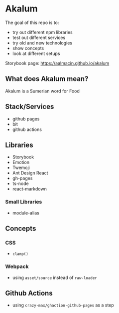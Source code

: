 # Akalum

The goal of this repo is to:

- try out different npm libraries
- test out different services
- try old and new technologies
- show concepts
- look at different setups

Storybook page: https://aalmacin.github.io/akalum

## What does Akalum mean?

Akalum is a Sumerian word for Food

## Stack/Services

- github pages
- bit
- github actions

## Libraries

- Storybook
- Emotion
- Twemoji
- Ant Design React
- gh-pages
- ts-node
- react-markdown

### Small Libraries

- module-alias

## Concepts

### CSS

- `clamp()`

### Webpack

- using `asset/source` instead of `raw-loader`

## Github Actions

- using `crazy-max/ghaction-github-pages` as a step
